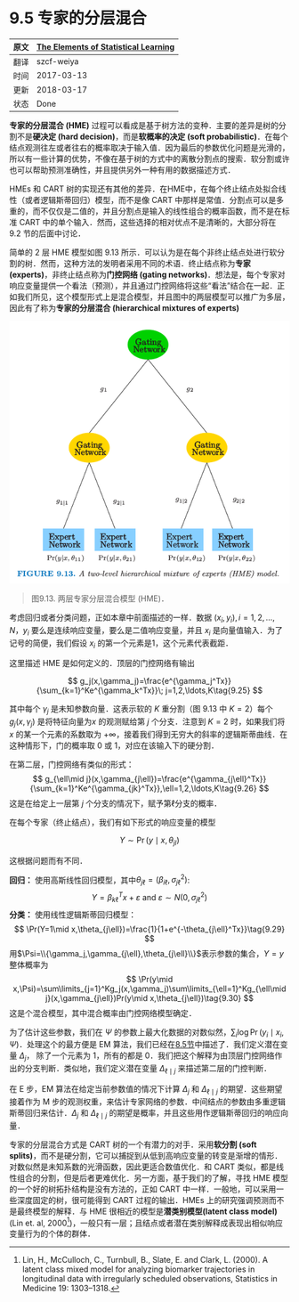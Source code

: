 # 9.5 专家的分层混合

| 原文   | [The Elements of Statistical Learning](https://web.stanford.edu/~hastie/ElemStatLearn/printings/ESLII_print12.pdf#page=348) |
| ---- | ---------------------------------------- |
| 翻译   | szcf-weiya                               |
| 时间   | 2017-03-13                               |
| 更新 | 2018-03-17|
| 状态 |Done|

**专家的分层混合 (HME)** 过程可以看成是基于树方法的变种．主要的差异是树的分割不是**硬决定 (hard decision)**，而是**软概率的决定 (soft probabilistic)**．在每个结点观测往左或者往右的概率取决于输入值．因为最后的参数优化问题是光滑的，所以有一些计算的优势，不像在基于树的方式中的离散分割点的搜索．软分割或许也可以帮助预测准确性，并且提供另外一种有用的数据描述方式．

HMEs 和 CART 树的实现还有其他的差异．在HME中，在每个终止结点处拟合线性（或者逻辑斯蒂回归）模型，而不是像 CART 中那样是常值．分割点可以是多重的，而不仅仅是二值的，并且分割点是输入的线性组合的概率函数，而不是在标准 CART 中的单个输入．然而，这些选择的相对优点不是清晰的，大部分将在 9.2 节的后面中讨论．

简单的 2 层 HME 模型如图 9.13 所示．可以认为是在每个非终止结点处进行软分割的树．然而，这种方法的发明者采用不同的术语．终止结点称为**专家 (experts)**，非终止结点称为**门控网络 (gating networks)**．想法是，每个专家对响应变量提供一个看法（预测），并且通过门控网络将这些“看法”结合在一起．正如我们所见，这个模型形式上是混合模型，并且图中的两层模型可以推广为多层，因此有了称为**专家的分层混合 (hierarchical mixtures of experts)**

![](../img/09/fig9.13.png)

> 图9.13. 两层专家分层混合模型 (HME)．

考虑回归或者分类问题，正如本章中前面描述的一样．数据 $(x_i,y_i),i=1,2,\ldots,N$，$y_i$ 要么是连续响应变量，要么是二值响应变量，并且 $x_i$ 是向量值输入．为了记号的简便，我们假设 $x_i$ 的第一个元素是1，这个元素代表截距．

这里描述 HME 是如何定义的．顶层的门控网络有输出

$$
g_j(x,\gamma_j)=\frac{e^{\gamma_j^Tx}}{\sum_{k=1}^Ke^{\gamma_k^Tx}}\; j=1,2,\ldots,K\tag{9.25}
$$

其中每个 $\gamma_j$ 是未知参数向量．这表示软的 $K$ 重分割（图 9.13 中 $K=2$）每个 $g_j(x,\gamma_j)$ 是将特征向量为$x$ 的观测赋给第 $j$ 个分支．注意到 $K=2$ 时，如果我们将 $x$ 的某一个元素的系数取为 $+\infty$，接着我们得到无穷大的斜率的逻辑斯蒂曲线．在这种情形下，门的概率取 0 或 1，对应在该输入下的硬分割．

在第二层，门控网络有类似的形式：
$$
g_{\ell\mid j}(x,\gamma_{j\ell})=\frac{e^{\gamma_{j\ell}^Tx}}{\sum_{k=1}^Ke^{\gamma_{jk}^Tx}},\ell=1,2,\ldots,K\tag{9.26}
$$
这是在给定上一层第 $j$ 个分支的情况下，赋予第$\ell$分支的概率．

在每个专家（终止结点），我们有如下形式的响应变量的模型

$$
Y\sim  \Pr(y\mid x,\theta_{jl})\tag{9.27}
$$

这根据问题而有不同．

**回归：** 使用高斯线性回归模型，其中$\theta_{j\ell}=(\beta_{i\ell},\sigma^2_{j\ell})$:
$$
Y=\beta_{k\ell}^Tx+\varepsilon\text{  and  }\varepsilon\sim N(0,\sigma_{j\ell}^2)\tag{9.28}
$$
**分类：** 使用线性逻辑斯蒂回归模型：
$$
\Pr(Y=1\mid x,\theta_{j\ell})=\frac{1}{1+e^{-\theta_{j\ell}^Tx}}\tag{9.29}
$$
用$\Psi=\\{\gamma_j,\gamma_{j\ell},\theta_{j\ell}\\}$表示参数的集合，$Y=y$ 整体概率为
$$
\Pr(y\mid x,\Psi)=\sum\limits_{j=1}^Kg_j(x,\gamma_j)\sum\limits_{\ell=1}^Kg_{\ell\mid j}(x,\gamma_{j\ell})Pr(y\mid x,\theta_{j\ell})\tag{9.30}
$$
这是个混合模型，其中混合概率由门控网络模型确定．

为了估计这些参数，我们在 $\Psi$ 的参数上最大化数据的对数似然，$\sum_i \log \Pr(y_i\mid x_i,\Psi)$．处理这个的最方便是 EM 算法，我们已经在[8.5节](../08-Model-Inference-and-Averaging/8.5-The-EM-Algorithm/index.html)中描述了．我们定义潜在变量 $\Delta_j$， 除了一个元素为 1，所有的都是 0．我们把这个解释为由顶层门控网络作出的分支判断．类似地，我们定义潜在变量 $\Delta_{\ell\mid j}$ 来描述第二层的门控判断．

在 E 步，EM 算法在给定当前参数值的情况下计算 $\Delta_j$ 和 $\Delta_{\ell\mid j}$ 的期望．这些期望接着作为 M 步的观测权重，来估计专家网络的参数．中间结点的参数由多重逻辑斯蒂回归来估计．$\Delta_j$ 和 $\Delta_{\ell\mid j}$ 的期望是概率，并且这些用作逻辑斯蒂回归的响应向量．

专家的分层混合方式是 CART 树的一个有潜力的对手．采用**软分割 (soft splits)**，而不是硬分割，它可以捕捉到从低到高响应变量的转变是渐增的情形．对数似然是未知系数的光滑函数，因此更适合数值优化．和 CART 类似，都是线性组合的分割，但是后者更难优化．另一方面，基于我们的了解，寻找 HME 模型的一个好的树拓扑结构是没有方法的，正如 CART 中一样．一般地，可以采用一些深度固定的树，很可能得到 CART 过程的输出．HMEs 上的研究强调预测而不是最终模型的解释．与 HME 很相近的模型是**潜类别模型(latent class model)** (Lin et. al, 2000[^1])，一般只有一层；且结点或者潜在类别解释成表现出相似响应变量行为的个体的群体．

[^1]: Lin, H., McCulloch, C., Turnbull, B., Slate, E. and Clark, L. (2000). A latent class mixed model for analyzing biomarker trajectories in longitudinal data with irregularly scheduled observations, Statistics in Medicine 19: 1303–1318.
